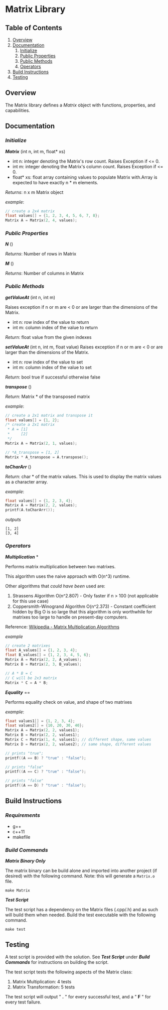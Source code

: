 # Matrix Library
## Table of Contents
1. [Overview](#Overview)
2. [Documentation](#Documentation)
	1. [Initialize](#Init)
	2. [Public Properties](#Properties)
	3. [Public Methods](#Methods)
	4. [Operators](#Operators)  
3. [Build Instructions](#Build)
4. [Testing](#Testing)

<a name="Overview"></a>
## Overview

The Matrix library defines a *Matrix* object with functions, properties, and capabilities.

<a name="Documentation"></a>
## Documentation

<a name="Init"></a>
### *Initialize*
__*Matrix*__ (int n, int m, float* xs)
* int n: integer denoting the Matrix's row count. Raises Exception if &lt;= 0.
* int m: integer denoting the Matrix's column count. Raises Exception if &lt;= 0.
* float* xs: float array containing values to populate Matrix with.Array is expected to have exactly n * m elements.

*Returns*: n x m Matrix object

*example*:

```c++
// create a 2x4 matrix
float values[] = {1, 2, 3, 4, 5, 6, 7, 8};
Matrix A = Matrix(2, 4, values);
```
<a name="Properties"></a>
### *Public Properties*

__*N*__ ()

*Returns*: Number of rows in Matrix

__*M*__ ()

*Returns*: Number of columns in Matrix

<a name="Methods"></a>
### *Public Methods*
__*getValueAt*__ (int n, int m)

Raises exception if n or m are &lt; 0 or are larger than the dimensions of the Matrix.
* int n: row index of the value to return
* int m: column index of the value to return

*Return*: float value from the given indexes

__*setValueAt*__ (int n, int m, float value) Raises exception if n or m are &lt; 0 or are larger than the dimensions of the Matrix.
* int n: row index of the value to set
* int m: column index of the value to set

*Return*: bool true if successful otherwise false

__*transpose*__ ()

*Return*: Matrix * of the transposed matrix

*example*:
```c++
// create a 2x1 matrix and transpose it
float values[] = {1, 2};
/* create a 2x1 matrix
 * A = [1]
 *     [2]
 */
Matrix A = Matrix(2, 1, values);

// *A_transpose = [1, 2]
Matrix * A_transpose = A.transpose();
```

__*toCharArr*__ ()

*Return*: char * of the matrix values. This is used to display the matrix values as a character array.

*example*:

```c++
float values[] = {1, 2, 3, 4};
Matrix A = Matrix(2, 2, values);
printf(A.toCharArr());
```
*outputs*
```
[1, 2]
[3, 4]
```
<a name="Operators"></a>
### *Operators*
__*Multiplication*__ *

Performs matrix multiplication between two matrixes.

This algorithm uses the naive approach with O(n^3) runtime.

Other algorithms that *could have been* used are:
1. Strassens Algorithm O(n^2.807) - Only faster if n &gt; 100 (not applicable for this use case)
2. Coppersmith-Winogrand Algorithm O(n^2.373) - Constant coefficient hidden by Big O is so large that this algorithm is only worthwhile for matrixes too large to handle on present-day computers.

Reference: [Wikipedia - Matrix Multiplication Algorithms](https://en.wikipedia.org/wiki/Matrix_multiplication_algorithm)

*example*
```c++
// create 2 matrixes
float A_values[] = {1, 2, 3, 4};
float B_values[] = {1, 2, 3, 4, 5, 6};
Matrix A = Matrix(2, 2, A_values);
Matrix B = Matrix(2, 3, B_values);

// A * B = C
// C will be 2x3 matrix
Matrix * C = A * B;
```

__*Equality*__ &equals;&equals;

Performs equality check on value, and shape of two matrixes

*example*:

```c++
float values1[] = {1, 2, 3, 4};
float values2[] = {10, 20, 30, 40};
Matrix A = Matrix(2, 2, values1);
Matrix B = Matrix(2, 2, values1);
Matrix C = Matrix(1, 4, values1); // different shape, same values
Matrix D = Matrix(2, 2, values2); // same shape, different values

// prints "true";
printf((A == B) ? "true" : "false");

// prints "false"
printf((A == C) ? "true" : "false");

// prints "false"
printf((A == D) ? "true" : "false");
```

## Build Instructions
### *Requirements*
* g++
* c++11
* makefile

<a name="Build"></a>
### *Build Commands*
__*Matrix Binary Only*__

The matrix binary can be build alone and imported into another project (if desired) with the following command. Note: this will generate a `Matrix.o` file.

`make Matrix`

__*Test Script*__

The test script has a dependency on the Matrix files (.cpp/.h) and as such will build them when needed. Build the test executable with the following command.

`make test`

<a name="Testing"></a>
## Testing
A test script is provided with the solution. See __*Test Script*__ under __*Build Commands*__ for instructions on building the script.

The test script tests the following aspects of the Matrix class:
1. Matrix Multiplication: 4 tests
2. Matrix Transformation: 5 tests

The test script will output &quot; __.__ &quot; for every successful test, and a &quot; __F__ &quot; for every test failure.
